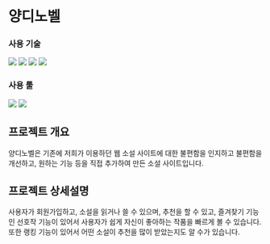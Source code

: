 # 양디노벨

### 사용 기술

<p>
  <img src="https://img.shields.io/badge/HTML5-E34F26?style=flat&logo=HTML5&logoColor=white">
  <img src="https://img.shields.io/badge/CSS3-1572B6?style=flat&logo=CSS3&logoColor=white">
  <img src="https://img.shields.io/badge/JavaScript-F7DF1E?style=flat&logo=JavaScript&logoColor=black">
  <img src="https://img.shields.io/badge/JAVA-007396?style=flat-square&logo=OpenJDK&logoColor=white">
</p>

### 사용 툴

<p>
  <img src="https://img.shields.io/badge/Visual%20Studio%20Code-007ACC?style=flat&logo=Visual%20Studio%20Code&logoColor=white">
  <img src="https://img.shields.io/badge/Eclipse-FF6C37?style=flat&logo=Eclipse&logoColor=white">
</p>



## 프로젝트 개요

양디노벨은 기존에 저희가 이용하던 웹 소설 사이트에 대한 불편함을 인지하고 불편함을 개선하고,
원하는 기능 등을 직접 추가하여 만든 소설 사이트입니다.

## 프로젝트 상세설명

사용자가 회원가입하고, 소설을 읽거나 쓸 수 있으며, 추천을 할 수 있고, 
즐겨찾기 기능인 선호작 기능이 있어서 사용자가 쉽게 자신이 좋아하는 작품을 빠르게 볼 수 있습니다.
또한 랭킹 기능이 있어서 어떤 소설이 추천을 많이 받았는지도 알 수가 있습니다.
